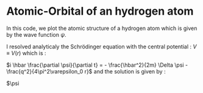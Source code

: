 # Atomic-Orbital of an hydrogen atom
In this code, we plot the atomic structure of a hydrogen atom which is given by the wave function $\psi$.

I resolved analyticaly the Schrödinger equation with the central potential : $V \equiv V(r)$ which is :

$i \hbar \frac{\partial \psi}{\partial t} = - \frac{\hbar^2}{2m} \Delta \psi - \frac{q^2}{4\pi^2\varepsilon_0 r}$ and the solution is given by :

$\psi

